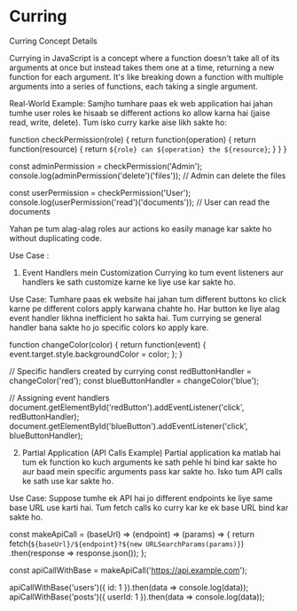 # Curring
Curring Concept Details

Currying in JavaScript is a concept where a function doesn't take all of its arguments at once but instead takes them one at a time, returning a new function for each argument. It's like breaking down a function with multiple arguments into a series of functions, each taking a single argument.

Real-World Example:
Samjho tumhare paas ek web application hai jahan tumhe user roles ke hisaab se different actions ko allow karna hai (jaise read, write, delete). Tum isko curry karke aise likh sakte ho:

function checkPermission(role) {
    return function(operation) {
        return function(resource) {
            return `${role} can ${operation} the ${resource}`;
        }
    }
}

const adminPermission = checkPermission('Admin');
console.log(adminPermission('delete')('files')); // Admin can delete the files

const userPermission = checkPermission('User');
console.log(userPermission('read')('documents')); // User can read the documents


Yahan pe tum alag-alag roles aur actions ko easily manage kar sakte ho without duplicating code.


Use Case : 
1. Event Handlers mein Customization
Currying ko tum event listeners aur handlers ke sath customize karne ke liye use kar sakte ho.

Use Case: Tumhare paas ek website hai jahan tum different buttons ko click karne pe different colors apply karwana chahte ho. Har button ke liye alag event handler likhna inefficient ho sakta hai. Tum currying se general handler bana sakte ho jo specific colors ko apply kare.

function changeColor(color) {
    return function(event) {
        event.target.style.backgroundColor = color;
    };
}

// Specific handlers created by currying
const redButtonHandler = changeColor('red');
const blueButtonHandler = changeColor('blue');

// Assigning event handlers
document.getElementById('redButton').addEventListener('click', redButtonHandler);
document.getElementById('blueButton').addEventListener('click', blueButtonHandler);


2. Partial Application (API Calls Example)
Partial application ka matlab hai tum ek function ko kuch arguments ke sath pehle hi bind kar sakte ho aur baad mein specific arguments pass kar sakte ho. Isko tum API calls ke sath use kar sakte ho.

Use Case: Suppose tumhe ek API hai jo different endpoints ke liye same base URL use karti hai. Tum fetch calls ko curry kar ke ek base URL bind kar sakte ho.

const makeApiCall = (baseUrl) => (endpoint) => (params) => {
    return fetch(`${baseUrl}/${endpoint}?${new URLSearchParams(params)}`)
        .then(response => response.json());
};

const apiCallWithBase = makeApiCall('https://api.example.com');


apiCallWithBase('users')({ id: 1 }).then(data => console.log(data));
apiCallWithBase('posts')({ userId: 1 }).then(data => console.log(data));




